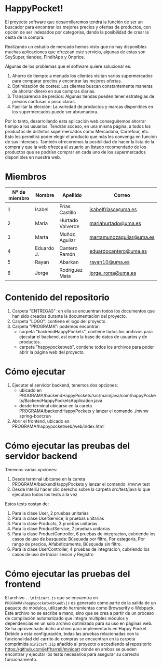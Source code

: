 # HappyPocket!
El proyecto software que desarrollaremos tendrá la función de ser un buscador para encontrar los mejores precios y ofertas de productos, con opción de ser indexados por categorías, dando la posibilidad de crear la cesta de la compra. 

Realizando un estudio de mercado hemos visto que no hay disponibles muchas aplicaciones que ofrezcan este servicio, algunas de estas son SoySuper, tiendeo, FindItApp y Onprice.

Algunas de los problemas que el software quiere solucionar es: 
1. Ahorro de tiempo: a menudo los clientes visitan varios supermercados para comparar precios y encontrar las mejores ofertas. 
2. Optimización de costes: Los clientes buscan constantemente maneras de ahorrar dinero en sus compras diarias.
3. Transparencia de precios: Algunas tiendas pueden tener estrategias de precios confusas o poco claras. 
4. Facilitar la elección: La variedad de productos y marcas disponibles en los supermercados puede ser abrumadora. 

Por lo tanto, desarrollando esta aplicación web conseguiremos ahorrar tiempo a los usuarios. Tendrán acceso, en una misma página, a todos los productos de distintos supermercados como Mercadona, Carrefour, etc. Esto les permitirá poder elegir el producto que más les convenga en función de sus intereses. También ofreceremos la posibilidad de hacer la lista de la compra y que la web ofrezca al usuario un listado recomendado de los productos que se podrían comprar en cada uno de los supermercados disponibles en nuestra web.

# Miembros
|Nº de miembro| Nombre | Apellido | Correo|
|--|--|--|--|
| 1 | Isabel | Frías Castillo | isabelfriasc@uma.es |
| 2| María | Hurtado Valverde | mariahurtado@uma.es |
| 3| Marta | Muñoz Aguilar | martamunozaguilar@uma.es |
| 4| Eduardo J. | Cantero Ramón | eduardocantero@uma.es |
| 5| Rayan | Abarkan | rayan10@uma.es |
| 6| Jorge | Rodríguez Mata | jorge_roma@uma.es |

# Contenido del repositorio
1. Carpeta "ENTREGAS": en ella se encuentran todos los documentos que han sido creados durante la documentacion del proyecto.
2. Carpeta "LOGO": contiene el logo del proyecto.
3. Carpeta "PROGRAMA": podemos encontrar:
   - carpeta "backendHappyPockets", contiene todos los archivos para ejecutar el backend, así como la base de datos de usuarios y de productos.
   - carpeta "happypocketweb", contiene todos los archivos para poder abrir la página web del proyecto.

# Cómo ejecutar
1. Ejecutar el servidor backend, tenemos dos opciones:
   - ubicado en PROGRAMA/backendHappyPockets/src/main/java/com/happyPockets/BackendHappyPocketsApplication.java
   - desde terminal ubicarse en la careta PROGRAMA/backendHappyPockets y lanzar el comando ./mvnw spring-boot:run
2. Abrir el frontend, ubicado en PROGRAMA/happypocketweb/web/index.html

# Cómo ejecutar las preubas del servidor backend
Tenemos varias opciones:
1. Desde terminal ubicarse en la careta PROGRAMA/backendHappyPockets y lanzar el comando ./mvnw test
2. Desde IntelliJ hacer clic derecho sobre la carpeta src/test/java lo que ejecutara todos los tests a la vez

Estos tests costan de:
1. Para la clase User, 2 pruebas unitarias 
2. Para la clase UserService, 6 pruebas unitarias 
3. Para la clase Products, 3 pruebas unitarias 
4. Para la clase ProductService, 7 pruebas unitarias 
5. Para la clase ProductController, 6 pruebas de integracion, cubriendo los casos de uso de busqueda: Búsqueda por filtro, Por categoría, Por rango de precios, Alfabéticamente, Búsqueda sin filtro. 
6. Para la clase UserController, 4 pruebas de integracion, cubriendo los casos de uso de Iniciar sesion y Registro

# Cómo ejecutar las pruebas del frontend
El archivo `..\minicart.js` que se encuentra en `PROGRAMA\happypocketweb\web\js` es generado como parte de la salida de un paquete de módulos, utilizando herramientas como Browserify o Webpack. Este archivo no se escribe a mano, sino que se crea a partir de un proceso de compilación automatizado que integra múltiples módulos y dependencias en un solo archivo optimizado para su uso en páginas web.
Se ha aprovechado dicho archivo para implementarlo en Happy Pocket.
Debido a esta configuración, todas las pruebas relacionadas con la funcionalidad del carrito de compras se encuentran en la carpeta comprimida `minicart.zip` añadido al proyecto o accediendo al repositorio https://github.com/jeffharrell/minicart donde en ambos se pueden encontrar y ejecutar los tests necesarios para asegurar su correcto funcionamiento.

